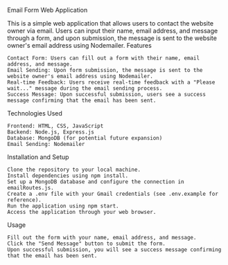 Email Form Web Application

This is a simple web application that allows users to contact the website owner via email. Users can input their name, email address, and message through a form, and upon submission, the message is sent to the website owner's email address using Nodemailer.
Features

    Contact Form: Users can fill out a form with their name, email address, and message.
    Email Sending: Upon form submission, the message is sent to the website owner's email address using Nodemailer.
    Real-time Feedback: Users receive real-time feedback with a "Please wait..." message during the email sending process.
    Success Message: Upon successful submission, users see a success message confirming that the email has been sent.

Technologies Used

    Frontend: HTML, CSS, JavaScript
    Backend: Node.js, Express.js
    Database: MongoDB (for potential future expansion)
    Email Sending: Nodemailer

Installation and Setup

    Clone the repository to your local machine.
    Install dependencies using npm install.
    Set up a MongoDB database and configure the connection in emailRoutes.js.
    Create a .env file with your Gmail credentials (see .env.example for reference).
    Run the application using npm start.
    Access the application through your web browser.

Usage

    Fill out the form with your name, email address, and message.
    Click the "Send Message" button to submit the form.
    Upon successful submission, you will see a success message confirming that the email has been sent.

    
